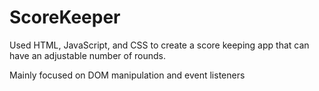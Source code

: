 # ScoreKeeper

Used HTML, JavaScript, and CSS to create a score keeping app that can have an adjustable number of rounds.

Mainly focused on DOM manipulation and event listeners
